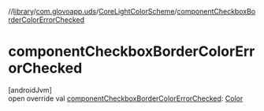 //[library](../../../index.md)/[com.glovoapp.uds](../index.md)/[CoreLightColorScheme](index.md)/[componentCheckboxBorderColorErrorChecked](component-checkbox-border-color-error-checked.md)

# componentCheckboxBorderColorErrorChecked

[androidJvm]\
open override val [componentCheckboxBorderColorErrorChecked](component-checkbox-border-color-error-checked.md): [Color](https://developer.android.com/reference/kotlin/androidx/compose/ui/graphics/Color.html)
